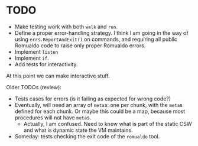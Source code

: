 # TODO

* Make testing work with both `walk` and `run`.
* Define a proper error-handling strategy. I think I am going in the way of
  using `errs.ReportAndExit()` on commands, and requiring all public Romualdo
  code to raise only proper Romualdo errors.
* Implement `listen`
* Implement `if`.
* Add tests for interactivity.

At this point we can make interactive stuff.

Older TODOs (review):

* Tests cases for errors (is it failing as expected for wrong code?)
* Eventually, will need an array of `meta`s: one per chunk, with the `meta`s
  defined for each chunk. Or maybe this could be a map, because most
  procedures will not have `meta`s.
    * Actually, I am confused. Need to know what is part of the static CSW
      and what is dynamic state the VM maintains.
* Someday: tests checking the exit code of the `romualdo` tool.
